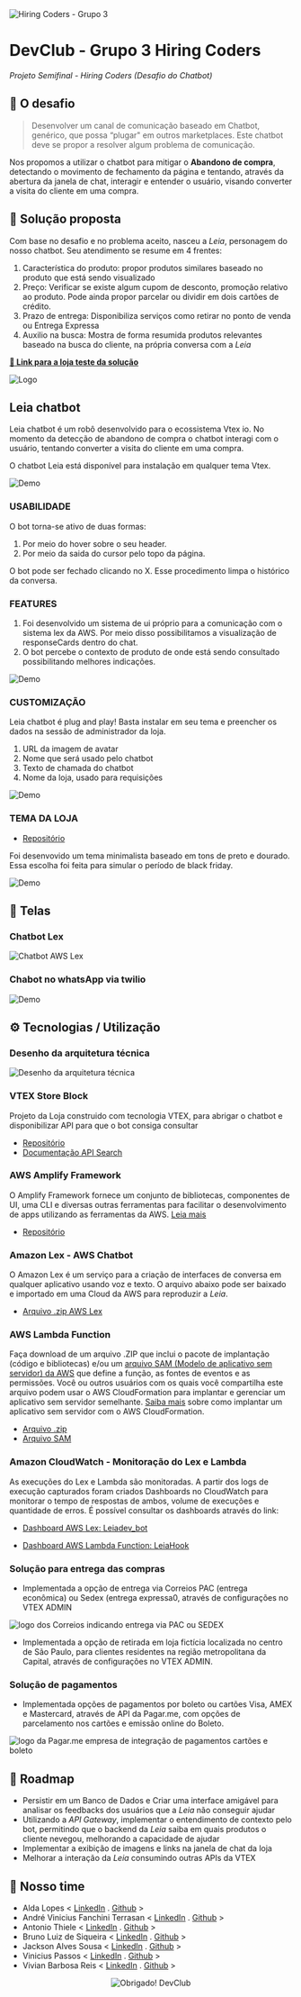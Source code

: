 <img src="./assets/cabec.jpg" alt="Hiring Coders - Grupo 3" />

# DevClub - Grupo 3 Hiring Coders
*Projeto Semifinal - Hiring Coders (Desafio do Chatbot)*

## 🎯 O desafio
> Desenvolver um canal de comunicação baseado em Chatbot, genérico, que possa “plugar" em outros marketplaces. Este chatbot deve se propor a resolver algum problema de comunicação.

Nos propomos a utilizar o chatbot para mitigar o  **Abandono de compra**, detectando o movimento de fechamento da página e tentando, através da abertura da janela de chat, interagir e entender o usuário, visando converter a visita do cliente em uma compra.

## 🚀 Solução proposta
Com base no desafio e no problema aceito, nasceu a *Leia*, personagem do nosso chatbot. Seu atendimento se resume em 4 frentes:
1. Característica do produto: propor produtos similares baseado no produto que está sendo visualizado
2. Preço: Verificar se existe algum cupom de desconto, promoção relativo ao produto. Pode ainda propor parcelar ou dividir em dois cartões de crédito.
3. Prazo de entrega: Disponibiliza serviços como retirar no ponto de venda ou Entrega Expressa
4. Auxilio na busca: Mostra de forma resumida produtos relevantes baseado na busca do cliente, na própria conversa com a *Leia*

**[🔗 Link para a loja teste da solução](https://hiringcoders3.myvtex.com/)**

![Logo](assets/leia_chatbot_logo.jpg)

## Leia chatbot

Leia chatbot é um robô desenvolvido para o ecossistema Vtex io.
No momento da detecção de abandono de compra o chatbot interagi com o usuário, tentando converter a visita do cliente em uma compra.

O chatbot Leia está disponível para instalação em qualquer tema Vtex.

![Demo](assets/bot_demo.PNG)

### USABILIDADE

O bot torna-se ativo de duas formas:
1. Por meio do hover sobre o seu header.
2. Por meio da saida do cursor pelo topo da página.

O bot pode ser fechado clicando no X. Esse procedimento limpa o histórico da conversa.

### FEATURES

1. Foi desenvolvido um sistema de ui próprio para a comunicação com o sistema lex da AWS. Por meio disso possibilitamos a visualização de responseCards dentro do chat.
2. O bot percebe o contexto de produto de onde está sendo consultado possibilitando melhores indicações.

![Demo](assets/response_card.PNG)

### CUSTOMIZAÇÃO

Leia chatbot é plug and play!
Basta instalar em seu tema e preencher os dados na sessão de administrador da loja.

1. URL da imagem de avatar
2. Nome que será usado pelo chatbot
3. Texto de chamada do chatbot
4. Nome da loja, usado para requisições

![Demo](assets/admin.PNG)

### TEMA DA LOJA

- [Repositório](https://github.com/GamaDevClub/DevClub_theme)

Foi desenvovido um tema minimalista baseado em tons de preto e dourado. Essa escolha foi feita para simular o período de black friday.

![Demo](assets/Capturar.PNG)

## 📱 Telas
### Chatbot Lex
<img src="./assets/leia_bot3.gif" alt="Chatbot AWS Lex" />

### Chabot no whatsApp via twilio

![Demo](assets/leia-bot-whatsapp.gif)

## ⚙ Tecnologias / Utilização

### Desenho da arquitetura técnica
<img src="./assets/arquitetura.jpg" alt="Desenho da arquitetura técnica" />

### VTEX Store Block
Projeto da Loja construido com tecnologia VTEX, para abrigar o chatbot e disponibilizar API para que o bot consiga consultar
- [Repositório](https://github.com/GamaDevClub/leia_chatbot)
- [Documentação API Search](https://developers.vtex.com/reference/search-3)

### AWS Amplify Framework
O Amplify Framework fornece um conjunto de bibliotecas, componentes de UI, uma CLI e diversas outras ferramentas para facilitar o desenvolvimento de apps utilizando as ferramentas da AWS. [Leia mais](https://aws.amazon.com/pt/amplify/framework/)

- [Repositório](https://github.com/GamaDevClub/leia-bot-dev)

### Amazon Lex - AWS Chatbot
O Amazon Lex é um serviço para a criação de interfaces de conversa em qualquer aplicativo usando voz e texto.
O arquivo abaixo pode ser baixado e importado em uma Cloud da AWS para reproduzir a *Leia*.
- [Arquivo .zip AWS Lex](assets/leiabot_dev_1_0dadbe2b-49ff-4883-86e7-a831f9f19e60_Bot_LEX_V2.zip)

### AWS Lambda Function
Faça download de um arquivo .ZIP que inclui o pacote de implantação (código e bibliotecas) e/ou um [arquivo SAM (Modelo de aplicativo sem servidor) da AWS](https://docs.aws.amazon.com/lambda/latest/dg/deploying-lambda-apps.html#serverless_app) que define a função, as fontes de eventos e as permissões.
Você ou outros usuários com os quais você compartilha este arquivo podem usar o AWS CloudFormation para implantar e gerenciar um aplicativo sem servidor semelhante. [Saiba mais](https://docs.aws.amazon.com/lambda/latest/dg/serverless-deploy-wt.html#serverless-deploy) sobre como implantar um aplicativo sem servidor com o AWS CloudFormation.

- [Arquivo .zip](assets/leiaHook-pacote-implantação.zip)
- [Arquivo SAM](assets/leiaHook-SAM.yaml)

### Amazon CloudWatch - Monitoração do Lex e Lambda
As execuções do Lex e Lambda são monitoradas. A partir dos logs de execução capturados foram criados Dashboards no CloudWatch para monitorar o tempo de respostas de ambos, volume de execuções e quantidade de erros. É possível consultar os dashboards através do link:

- [Dashboard AWS Lex: Leiadev_bot](https://cloudwatch.amazonaws.com/dashboard.html?dashboard=Leia_Watch&context=eyJSIjoidXMtZWFzdC0xIiwiRCI6ImN3LWRiLTU2Mjk0ODc3MTUzNiIsIlUiOiJ1cy1lYXN0LTFfdVlVMVhUZDg4IiwiQyI6IjNmZWY0c2Y2OWNlcGtzNmtodXY5Z2YwMm9pIiwiSSI6InVzLWVhc3QtMTo3N2FmMTdiNy1kYzE0LTQ4YTItOWU3Zi01YzRlNjE2NjkwZGQiLCJNIjoiUHVibGljIn0=)

- [Dashboard AWS Lambda Function: LeiaHook](https://cloudwatch.amazonaws.com/dashboard.html?dashboard=LeiaHook&context=eyJSIjoidXMtZWFzdC0xIiwiRCI6ImN3LWRiLTU2Mjk0ODc3MTUzNiIsIlUiOiJ1cy1lYXN0LTFfdVlVMVhUZDg4IiwiQyI6IjNmZWY0c2Y2OWNlcGtzNmtodXY5Z2YwMm9pIiwiSSI6InVzLWVhc3QtMTozYTEyM2Q3Zi0yYzYwLTRjNGUtYjdmNy01NjNiOWI0YWZiMGUiLCJNIjoiUHVibGljIn0=)


### Solução  para entrega das compras
 - Implementada a opção de entrega via Correios PAC (entrega econômica) ou Sedex (entrega expressa0,  através de configurações no VTEX ADMIN
<img src="./assets/correios.png" alt="logo dos Correios indicando entrega via PAC ou SEDEX" />

 - Implementada a opção de retirada em loja fictícia localizada no centro de São Paulo, para clientes residentes na região metropolitana da Capital, através de configurações no VTEX ADMIN.
 
 ### Solução de pagamentos
  - Implementada opções de pagamentos por boleto ou cartões Visa, AMEX e Mastercard, através de API da Pagar.me, com opções de parcelamento nos cartões e emissão online do Boleto.
  <img src="./assets/pagarme.png" alt="logo da Pagar.me empresa de integração de pagamentos cartões e boleto" />
 
## 🧭 Roadmap
- Persistir em um Banco de Dados e Criar uma interface amigável para analisar os feedbacks dos usuários que a *Leia* não conseguir ajudar
- Utilizando a *API Gateway*, implementar o entendimento de contexto pelo bot, permitindo que o backend da *Leia* saiba em quais produtos o cliente nevegou, melhorando a capacidade de ajudar
- Implementar a exibição de imagens e links na janela de chat da loja
- Melhorar a interação da *Leia* consumindo outras APIs da VTEX

## 💪 Nosso time

- Alda Lopes < [LinkedIn](https://www.linkedin.com/in/alda-monte-pmp-31a626b1/) . [Github](https://github.com/aldaclopes) >
- André Vinicius Fanchini Terrasan < [LinkedIn](https://www.linkedin.com/in/andreterrasan) . [Github](https://github.com/andrevft) >
- Antonio Thiele < [LinkedIn](https://www.linkedin.com/in/antoniothiele/) . [Github](https://github.com/capelaum) >
- Bruno Luiz de Siqueira < [LinkedIn](https://www.linkedin.com/in/brunoluizdesiqueira) . [Github](https://github.com/brunoluizdesiqueira) >
- Jackson Alves Sousa < [LinkedIn](https://www.linkedin.com/in/jackson-alves541/) . [Github](https://github.com/jackson541/) >
- Vinicius Passos < [LinkedIn](https://www.linkedin.com/in/vtpa/) . [Github](https://github.com/vtpa) >
- Vivian Barbosa Reis < [LinkedIn](https://www.linkedin.com/in/vivianbarbosareis/) . [Github](https://github.com/vivianreis) >


<center><img src="./assets/obrigado.jpg" alt="Obrigado! DevClub" /></center>
